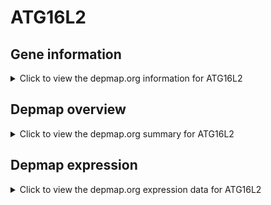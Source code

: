 <h1>ATG16L2</h1>

<h2>Gene information</h2>
<details>
  <summary>Click to view the depmap.org information for ATG16L2</summary>
  <iframe src="https://depmap.org/portal/gene/ATG16L2?tab=about" style="border:none;width:100%;height:800px"></iframe>
</details>

<h2>Depmap overview</h2>
<details>
  <summary>Click to view the depmap.org summary for ATG16L2</summary>
  <iframe src="https://depmap.org/portal/gene/ATG16L2?tab=overview" style="border:none;width:100%;height:800px"></iframe>
</details>

<h2>Depmap expression</h2>
<details>
  <summary>Click to view the depmap.org expression data for ATG16L2</summary>
  <iframe src="https://depmap.org/portal/gene/ATG16L2?tab=characterization" style="border:none;width:100%;height:800px"></iframe>
</details>


<!--
<h2>Reactome Pathway diagram</h2>
PNAME
-->


